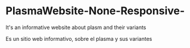 # PlasmaWebsite-None-Responsive-

It's an informative website about plasm and their variants 



Es un sitio web informativo, sobre el plasma y sus variantes
